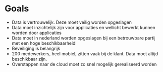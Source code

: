 # Goals

* Data is vertrouwelijk. Deze moet veilig worden opgeslagen
* Data moet inzichtelijk zijn voor applicaties en wellicht bewerkt kunnen worden door applicaties
* Data moet in nederland worden opgeslagen bij een betrouwbare partij met een hoge beschikbaarheid
* Beveiliging is belangrijk
* 200 medewerkers, heel mobiel, zitten vaak bij de klant. Data moet altijd beschikbaar zijn.
* Overstappen naar de cloud moet zo snel mogelijk gerealiseerd worden